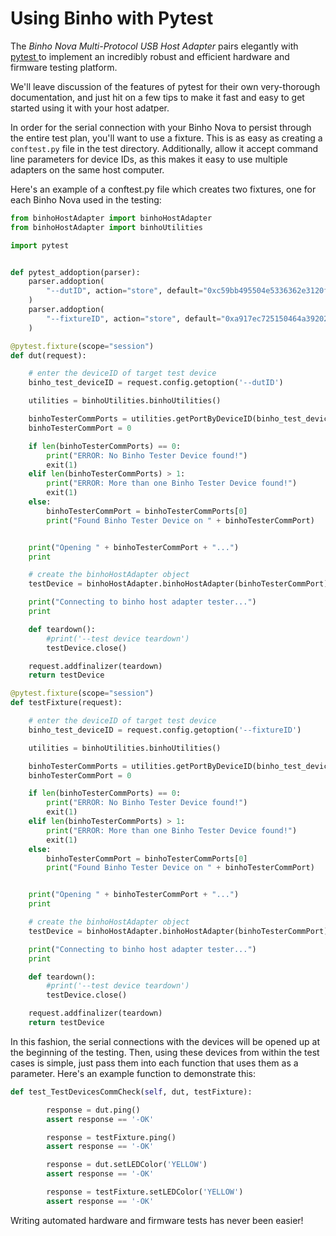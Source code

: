 # Using Binho with Pytest

The _Binho Nova Multi-Protocol USB Host Adapter_ pairs elegantly with [pytest ](https://docs.pytest.org/en/latest/)to implement an incredibly robust and efficient hardware and firmware testing platform.

We'll leave discussion of the features of pytest for their own very-thorough documentation, and just hit on a few tips to make it fast and easy to get started using it with your host adatper.

In order for the serial connection with your Binho Nova to persist through the entire test plan, you'll want to use a fixture. This is as easy as creating a `conftest.py` file in the test directory. Additionally, allow it accept command line parameters for device IDs, as this makes it easy to use multiple adapters on the same host computer.

Here's an example of a conftest.py file which creates two fixtures, one for each Binho Nova used in the testing:

```python
from binhoHostAdapter import binhoHostAdapter
from binhoHostAdapter import binhoUtilities

import pytest


def pytest_addoption(parser):
    parser.addoption(
        "--dutID", action="store", default="0xc59bb495504e5336362e3120ff032d2c", help="dutID: the GUID of the device to perform the test on"
    )
    parser.addoption(
        "--fixtureID", action="store", default="0xa917ec725150464a39202020ff172123", help="fixtureID: the GUID of the test fixture device"
    )

@pytest.fixture(scope="session")
def dut(request):

	# enter the deviceID of target test device
	binho_test_deviceID = request.config.getoption('--dutID')

	utilities = binhoUtilities.binhoUtilities()

	binhoTesterCommPorts = utilities.getPortByDeviceID(binho_test_deviceID)
	binhoTesterCommPort = 0

	if len(binhoTesterCommPorts) == 0:
	    print("ERROR: No Binho Tester Device found!")
	    exit(1)
	elif len(binhoTesterCommPorts) > 1:
	    print("ERROR: More than one Binho Tester Device found!")
	    exit(1)
	else:
	    binhoTesterCommPort = binhoTesterCommPorts[0]
	    print("Found Binho Tester Device on " + binhoTesterCommPort)


	print("Opening " + binhoTesterCommPort + "...")
	print

	# create the binhoHostAdapter object
	testDevice = binhoHostAdapter.binhoHostAdapter(binhoTesterCommPort)

	print("Connecting to binho host adapter tester...")
	print

	def teardown():
		#print('--test device teardown')
		testDevice.close()

	request.addfinalizer(teardown)
	return testDevice

@pytest.fixture(scope="session")
def testFixture(request):

	# enter the deviceID of target test device
	binho_test_deviceID = request.config.getoption('--fixtureID')

	utilities = binhoUtilities.binhoUtilities()

	binhoTesterCommPorts = utilities.getPortByDeviceID(binho_test_deviceID)
	binhoTesterCommPort = 0

	if len(binhoTesterCommPorts) == 0:
	    print("ERROR: No Binho Tester Device found!")
	    exit(1)
	elif len(binhoTesterCommPorts) > 1:
	    print("ERROR: More than one Binho Tester Device found!")
	    exit(1)
	else:
	    binhoTesterCommPort = binhoTesterCommPorts[0]
	    print("Found Binho Tester Device on " + binhoTesterCommPort)


	print("Opening " + binhoTesterCommPort + "...")
	print

	# create the binhoHostAdapter object
	testDevice = binhoHostAdapter.binhoHostAdapter(binhoTesterCommPort)

	print("Connecting to binho host adapter tester...")
	print

	def teardown():
		#print('--test device teardown')
		testDevice.close()

	request.addfinalizer(teardown)
	return testDevice

```

In this fashion, the serial connections with the devices will be opened up at the beginning of the testing. Then, using these devices from within the test cases is simple, just pass them into each function that uses them as a parameter. Here's an example function to demonstrate this:

```python
def test_TestDevicesCommCheck(self, dut, testFixture):

        response = dut.ping()
        assert response == '-OK'

        response = testFixture.ping()
        assert response == '-OK'

        response = dut.setLEDColor('YELLOW')
        assert response == '-OK'

        response = testFixture.setLEDColor('YELLOW')
        assert response == '-OK'
```

Writing automated hardware and firmware tests has never been easier!


